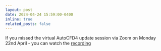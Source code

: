 ```yaml
---
layout: post
date: 2024-04-24 15:59:00-0400
inline: true
related_posts: false
---
```


If you missed the virtual AutoCFD4 update session via Zoom on Monday 22nd April - you can watch the [recording](https://www.dropbox.com/scl/fi/91k104mscande7hw2mi2o/AutoCFD4-update.m4v?rlkey=9r5o1xnloq6jhorysem31ltlo&dl=0)
